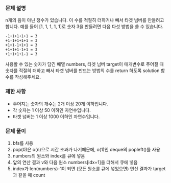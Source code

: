 ### 문제 설명
n개의 음이 아닌 정수가 있습니다. 이 수를 적절히 더하거나 빼서 타겟 넘버를 만들려고 합니다. 예를 들어 [1, 1, 1, 1, 1]로 숫자 3을 만들려면 다음 다섯 방법을 쓸 수 있습니다.
```
-1+1+1+1+1 = 3
+1-1+1+1+1 = 3
+1+1-1+1+1 = 3
+1+1+1-1+1 = 3
+1+1+1+1-1 = 3
```
사용할 수 있는 숫자가 담긴 배열 numbers, 타겟 넘버 target이 매개변수로 주어질 때 숫자를 적절히 더하고 빼서 타겟 넘버를 만드는 방법의 수를 return 하도록 solution 함수를 작성해주세요.

### 제한 사항
- 주어지는 숫자의 개수는 2개 이상 20개 이하입니다.
- 각 숫자는 1 이상 50 이하인 자연수입니다.
- 타겟 넘버는 1 이상 1000 이하인 자연수입니다.

### 문제 풀이
1. bfs를 사용
2. pop(0)은 o(n)으로 시간 초과가 나기때문에, o(1)인 deque의 popleft()를 사용
3. numbers의 원소와 index를 큐에 넣음
4. 앞의 연산 결과 v와 다음 원소 numbers[idx+1]을 더해서 큐에 넣음
5. index가 len(numbers)-1이 되면 (모든 원소를 큐에 넣었으면) 연산 결과가 target과 같을 때 count